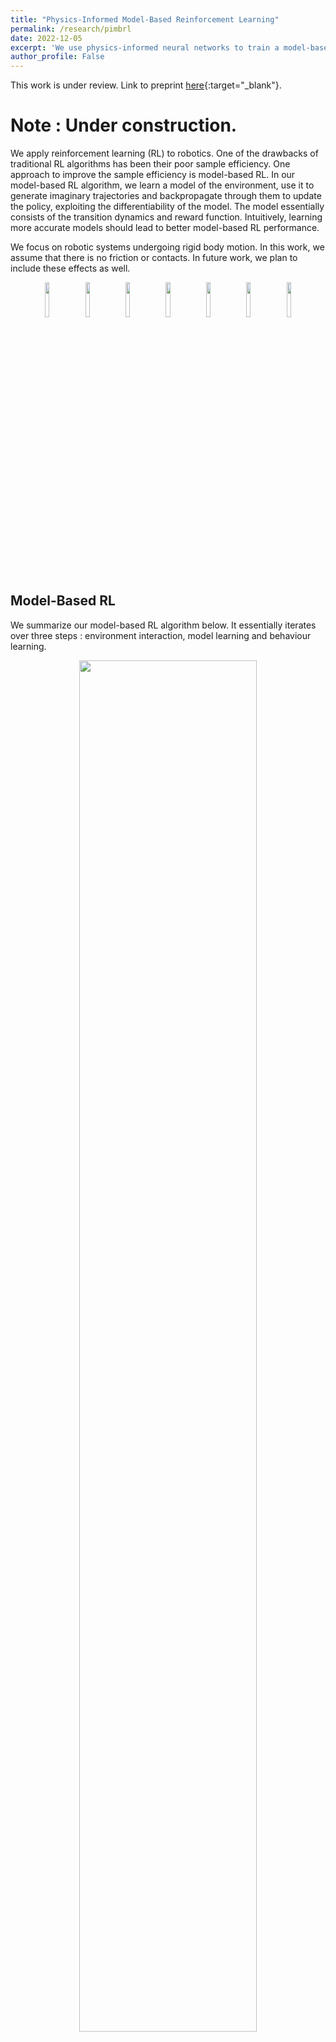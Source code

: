 ```yaml
---
title: "Physics-Informed Model-Based Reinforcement Learning"
permalink: /research/pimbrl
date: 2022-12-05
excerpt: 'We use physics-informed neural networks to train a model-based RL algorithm.'
author_profile: False
---
```

This work is under review. Link to preprint [here](https://arxiv.org/abs/2212.02179){:target="_blank"}.

# Note : Under construction.

We apply reinforcement learning (RL) to robotics. One of the drawbacks of traditional RL algorithms has been their poor sample efficiency. One approach to improve the sample efficiency is model-based RL. In our model-based RL algorithm, we learn a model of the environment, use it to generate imaginary trajectories and backpropagate through them to update the policy, exploiting the differentiability of the model. The model essentially consists of the transition dynamics and reward function. Intuitively, learning more accurate models should lead to better model-based RL performance. 

We focus on robotic systems undergoing rigid body motion. In this work, we assume that there is no friction or contacts. In future work, we plan to include these effects as well.
<p align="center">
<img src="https://adi3e08.github.io/files/research/pimbrl/reacher.jpg" width="12%"/>
<img src="https://adi3e08.github.io/files/research/pimbrl/pendulum.jpg" width="12%"/>
<img src="https://adi3e08.github.io/files/research/pimbrl/cartpole.jpg" width="12%"/>
<img src="https://adi3e08.github.io/files/research/pimbrl/cart2pole.jpg" width="12%"/>
<img src="https://adi3e08.github.io/files/research/pimbrl/acrobot.jpg" width="12%"/>
<img src="https://adi3e08.github.io/files/research/pimbrl/cart3pole.jpg" width="12%"/>
<img src="https://adi3e08.github.io/files/research/pimbrl/acro3bot.jpg" width="12%"/>
<br>

## Model-Based RL
We summarize our model-based RL algorithm below. It essentially iterates over three steps : environment interaction, model learning and behaviour learning. 
<p align="center">
<img src="https://adi3e08.github.io/files/research/pimbrl/algo.png" width="75%"/>
<br>

 We discuss the model learning and behaviour learning steps in detail below. 

### Model Learning
Here, we learn the dynamics and reward models. In dynamics learning, we want to predict the next state, given the current state and action.
We model these systems using Lagrangian mechanics. Hence, the state consists of generalized coordinates $\textbf{q}$, which describe the configuration of the system, and generalized velocities $\dot{\textbf{q}}$, which are the time derivatives of $\textbf{q}$. The action is the motor torque $\boldsymbol\tau$. So, in dynamics learning, we essentially want to learn the transformation $(\textbf{q}_{t}, \dot{\textbf{q}}_{t},\boldsymbol\tau_{t}) \rightarrow (\textbf{q}_{t+1}, \dot{\textbf{q}}_{t+1})$. The most straightforward solution is to train a standard deep neural network. We refer to this approach as DNN. This is shown in the figure below.
<p align="center">
<img src="https://adi3e08.github.io/files/research/pimbrl/dnn.svg" width="15%"/>
<br>

Another approach is to utilize the structure of the underlying Lagrangian mechanics. This approach builds upon recent work such as Deep Lagrangian Networks [[1]](#1) and Lagrangian Neural Networks [[2]](#2). We detail this approach here. In Lagrangian mechanics, the Lagrangian is a scalar quantity defined as $\mathcal{L}(\textbf{q},\dot{\textbf{q}},t) = \mathcal{T}(\textbf{q}, \dot{\textbf{q}})-\mathcal{V}(\textbf{q})$, where $\mathcal{T}(\textbf{q}, \dot{\textbf{q}})$ is the kinetic energy and $\mathcal{V}(\textbf{q})$ is the potential energy. The Lagrangian equations of motion are given by, $\dfrac{d}{dt}\dfrac{\partial \mathcal{L}}{\partial \dot{\textbf{q}}}-\dfrac{\partial \mathcal{L}}{\partial \textbf{q}} = \boldsymbol\tau$. For systems undergoing rigid body motion, the kinetic energy is $\frac{1}{2} \, \dot{\textbf{q}}^{T} \, \textbf{M}(\textbf{q}) \, \dot{\textbf{q}}$, where $\textbf{M}(\textbf{q})$ is the mass matrix, which is symmetric and positive definite. Hence, the Lagrangian equations of motion become,
\\[
\textbf{M}(\textbf{q}) \, \ddot{\textbf{q}} + \underbrace{\frac{\partial }{\partial \textbf{q}} \bigg(\textbf{M}(\textbf{q})\, \dot{\textbf{q}} \bigg) \, \dot{\textbf{q}} - \frac{\partial }{\partial \textbf{q}} \bigg( \frac{1}{2} \, \dot{\textbf{q}}^{T} \, \textbf{M}(\textbf{q})\, \dot{\textbf{q}} \bigg)}_{\textbf{C}(\textbf{q},\dot{\textbf{q}}) \, \dot{\textbf{q}}} + \underbrace{\frac{\partial \mathcal{V}(\textbf{q})}{\partial \textbf{q}}}_{\textbf{G}(\textbf{q})} = \boldsymbol\tau
\\]
Here, $\textbf{C}(\textbf{q},\dot{\textbf{q}}) \, \dot{\textbf{q}}$ represents the centripetal / Coriolis forces and $\textbf{G}(\textbf{q})$ represents the conservative forces (e. g., gravity). We use one network to learn the potential energy function $\mathcal{V}(\textbf{q})$ and another network to learn a lower triangular matrix $\textbf{L}(\textbf{q})$, using which we compute the mass matrix as $\textbf{M}(\textbf{q}) = \textbf{L}(\textbf{q})\;\textbf{L}^{T}(\textbf{q})$. We then compute $\textbf{C}(\textbf{q},\dot{\textbf{q}}) \, \dot{\textbf{q}}$ and $\textbf{G}(\textbf{q})$ as shown in Equation \ref{eq-1}. Rearranging Equation \ref{eq-1}, we get the acceleration as $\ddot{\textbf{q}} = \textbf{M}^{-1}(\textbf{q})\,(\boldsymbol\tau - \textbf{C}(\textbf{q},\dot{\textbf{q}}) \, \dot{\textbf{q}} - \textbf{G}(\textbf{q}))$. We then numerically integrate the state derivative $(\dot{\textbf{q}}, \ddot{\textbf{q}})$ over one time step using second-order Runge-Kutta to compute the next state. We refer to this approach as LNN, short for Lagrangian Neural Network. The entire process is shown in the figure below.
<p align="center">
<img src="https://adi3e08.github.io/files/research/pimbrl/lnn.svg" width="52%"/>
<br>

In reward learning, we want to learn the reward function. In general, the reward is a function of the current state, action and the next state. In our case, the reward only depends on the next state. Hence, we train a network to map the next state to the reward.

### Behaviour Learning
Here, we use the learned model to generate imaginary trajectories and backpropagate through them to update the policy. We build upon the Dreamer algorithm [[3]](#3) [[4]](#4). We adopt an actor-critic approach. The critic aims to predict the expected discounted return from a given state. We train the critic to regress the $\lambda$-return. We stabilize the critic training by computing the $\lambda$-return using a target network that is updated every 100 critic updates. The critic loss function is given by $L(w)  = \mathbb{E}\:[\sum_{t=0}^{T-1} \frac{1}{2} ( \: V(s_{t};w) - \text{sg}\,(V'_{\lambda}(s_{t})) \: ) ^{2}]$, where,
\\[
V'_{\lambda}(s_{t}) = \begin{cases} \; r_{t} + \gamma \, (\,
(1-\lambda)V'(s_{t+1};w') + \lambda V'_{\lambda}(s_{t+1}) \,) & \text{if} \; t < T\\
\; V'(s_{t};w') & \text{if} \; t = T
\end{cases}
\\]
We stop the gradients around the target (denoted by the $\text{sg}(.)$ function), as is typical in the literature. We use a stochastic actor. The actor aims to output actions that lead to states that maximize the expected discounted return. We train the actor to maximize the same $\lambda$-return that was computed to train the critic. We add an entropy term to the actor objective to encourage exploration. The overall actor loss function is given by $L(\theta)  = - \; \mathbb{E}\:[\sum_{t=0}^{T-1} [\:V'_{\lambda}(s_{t}) - \eta \log \pi (a_{t}|s_{t};\theta) \:]]$. To backpropagate through sampled actions, we use the reparameterization trick~\citep{kingma2013auto}. The actor network outputs the mean $\mu$ and standard deviation $\sigma$ of a Gaussian distribution, from which we obtain the action as $a_{t} = \text{tanh}(\mu_{\theta}(s_{t})+\sigma_{\theta}(s_{t})\cdot \epsilon)$, where $\epsilon \sim \mathcal{N}(0,\mathbb{I})$.

We train our model-based RL algorithm using both models and compare.


### References
<a id="1">[1]</a>
M. Lutter, C. Ritter, and J. Peters. Deep lagrangian networks: Using physics as model prior for deep learning. In International Conference on Learning Representations (ICLR), 2019a.

<a id="2">[2]</a>
Miles Cranmer, Sam Greydanus, Stephan Hoyer, Peter Battaglia, David Spergel, and Shirley Ho. Lagrangian neural networks. In ICLR 2020 Workshop on Integration of Deep Neural Models and Differential Equations, 2020.

<a id="3">[3]</a>
Danijar Hafner, Timothy Lillicrap, Jimmy Ba, and Mohammad Norouzi. Dream to control: Learning behaviors by latent imagination. arXiv preprint arXiv:1912.01603, 2019.

<a id="4">[4]</a>
Danijar Hafner, Timothy Lillicrap, Mohammad Norouzi, and Jimmy Ba. Mastering atari with discrete world models. arXiv preprint arXiv:2010.02193, 2020.
